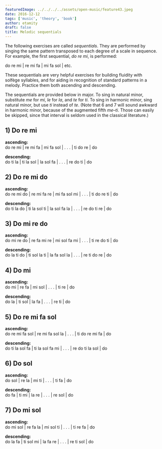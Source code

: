 ```yaml
---
featuredImage: ../../../../assets/open-music/feature43.jpeg
date: 2016-12-12
tags: ['music', 'theory', 'book']
author: etamity
draft: false
title: Melodic sequentials
---
```


The following exercises are called *sequentials*. They are performed by singing the same pattern transposed to each degree of a scale in sequence. For example, the first sequential, *do re mi*, is performed:

do re mi | re mi fa | mi fa sol | etc.

These sequentials are very helpful exercises for building fluidity with solfège syllables, and for aiding in recognition of standard patterns in a melody. Practice them both ascending and descending.

The sequentials are provided below in major. To sing in natural minor, substitute *me* for *mi*, *le* for *la*, and *te* for *ti*. To sing in harmonic minor, sing natural minor, but use *ti* instead of *te*. (Note that 6 and 7 will sound awkward in harmonic minor, because of the augmented fifth *me*–*ti*. Those can easily be skipped, since that interval is seldom used in the classical literature.)

## 1) Do re mi ##

**ascending:**  
do re mi | re mi fa | mi fa sol | . . . | ti do re | do

**descending:**  
do ti la | ti la sol | la sol fa | . . . | re do ti | do

## 2) Do re mi do ##

**ascending:**  
do re mi do | re mi fa re | mi fa sol mi | . . . | ti do re ti | do

**descending:**  
do ti la do | ti la sol ti | la sol fa la | . . . | re do ti re | do

## 3) Do mi re do ##

**ascending:**  
do mi re do | re fa mi re | mi sol fa mi | . . . | ti re do ti | do

**descending:**  
do la ti do | ti sol la ti | la fa sol la | . . . | re ti do re | do

## 4) Do mi ##

**ascending:**  
do mi | re fa | mi sol | . . . | ti re | do

**descending:**  
do la | ti sol | la fa | . . . | re ti | do

## 5) Do re mi fa sol ##

**ascending:**  
do re mi fa sol | re mi fa sol la | . . . | ti do re mi fa | do

**descending:**  
do ti la sol fa | ti la sol fa mi | . . . | re do ti la sol | do

## 6) Do sol ##

**ascending:**  
do sol | re la | mi ti | . . . | ti fa | do

**descending:**  
do fa | ti mi | la re | . . . | re sol | do

## 7) Do mi sol ##

**ascending:**  
do mi sol | re fa la | mi sol ti | . . . | ti re fa | do

**descending:**  
do la fa | ti sol mi | la fa re | . . . | re ti sol | do
